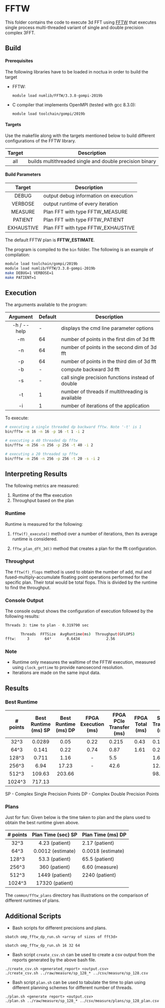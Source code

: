 # FFTW

This folder contains the code to execute 3d FFT using [FFTW](http://www.fftw.org/) that executes single process multi-threaded variant of single and double precision complex 3FFT.

## Build

#### Prerequisites

The following libraries have to be loaded in noctua in order to build the target

- FFTW:
  
   `module load numlib/FFTW/3.3.8-gompi-2019b`

- C compiler that implements OpenMPI (tested with gcc 8.3.0):

    `module load toolchain/gompi/2019b`

#### Targets

Use the makefile along with the targets mentioned below to build different configurations of the FFTW library.

| Target | Description                            |
|:------:|----------------------------------------|
|   all  | builds multithreaded single and double precision binary                      |

#### Build Parameters

| Target    | Description                            |
|:---------:|----------------------------------------|
| DEBUG     | output debug information on execution  |
| VERBOSE   | output runtime of every iteration      |
| MEASURE   | Plan FFT with type FFTW_MEASURE        |
| PATIENT   | Plan FFT with type FFTW_PATIENT        |
| EXHAUSTIVE| Plan FFT with type FFTW_EXHAUSTIVE     |

The default FFTW plan is **FFTW_ESTIMATE**.

The program is compiled to the `bin` folder. The following is an example of compilation:

```bash
module load toolchain/gompi/2019b
module load numlib/FFTW/3.3.8-gompi-2019b
make DEBUG=1 VERBOSE=1
make PATIENT=1
```

## Execution

The arguments available to the program:

|   Argument  | Default | Description                                      |
|:-----------:|---------|--------------------------------------------------|
| -h / --help | -       | displays the cmd line parameter options          |
|      -m     | 64      | number of points in the first dim of 3d fft      |
|      -n     | 64      | number of points in the second dim of 3d fft     |
|      -p     | 64      | number of points in the third dim of 3d fft      |
|      -b     | -       | compute backward 3d fft                          |
|      -s     | -       | call single precision functions instead of double|
|      -t     | 1       | number of threads if multithreading is available |
|      -i     | 1       | number of iterations of the application          |

To execute:

```bash
# executing a single threaded dp backward fftw. Note '-t' is 1
bin/fftw -m 16 -n 16 -p 16 -t 1 -i 2

# executing a 40 threaded dp fftw
bin/fftw -m 256 -n 256 -p 256 -t 40 -i 2

# executing a 20 threaded sp fftw
bin/fftw -m 256 -n 256 -p 256 -t 20 -s -i 2
```

## Interpreting Results

The following metrics are measured:

1. Runtime of the fftw execution
2. Throughput based on the plan

### Runtime

Runtime is measured for the following:

1. `fftw(f)_execute()` method over a number of iterations, then its average runtime is considered.

2. `fftw_plan_dft_3d()` method that creates a plan for the fft configuration.

### Throughput

The `fftw(f)_flops` method is used to obtain the number of add, mul and fused-multiply-accumulate floating point operations performed for the specific plan. Their total would be total flops. This is divided by the runtime to find the throughput.

### Console Output

The console output shows the configuration of execution followed by the following results:

```bash
Threads 3: time to plan - 0.319790 sec

       Threads  FFTSize  AvgRuntime(ms)  Throughput(GFLOPS)  
fftw:     3       64³       0.6434            2.56 
```

### Note

- Runtime only measures the walltime of the FFTW execution, measured using `clock_gettime` to provide nanosecond resolution.
- Iterations are made on the same input data. 

## Results

### Best Runtime

| # points | Best Runtime (ms) SP | Best Runtime (ms) DP | FPGA Execution (ms) | FPGA PCIe Transfer (ms) | FPGA Total (ms) | SVM Transfer (ms) |
|:--------:|:--------------------:|:--------------------:|:-------------------:|-------------------------|-----------------|-------------------|
| 32^3 | 0.0289 | 0.05 | 0.22 | 0.215 | 0.43 | 0.110 |
| 64^3 | 0.141 | 0.22 | 0.74 | 0.87 | 1.61 | 0.227 |
| 128^3 | 0.711 | 1.16 | - | 5.5 |  | 1.60 |
| 256^3 | 6.94 | 17.23 | - | 42.6 |  | 12.62 |
| 512^3 | 109.63 | 203.66 |  |  |  | 98.71 |
| 1024^3 | 717.13 |  |  |  |  | |

SP - Complex Single Precision Points
DP - Complex Double Precision Points

### Plans

Just for fun: Given below is the time taken to plan and the plans used to obtain the best runtime given above.

| # points | Plan Time (sec) SP | Plan Time (ms) DP |
|:--------:|:------------------:|-------------------|
| 32^3     | 4.23 (patient)     | 2.17 (patient)    |
| 64^3     | 0.0012 (estimate)  | 0.0018 (estimate) |
| 128^3    | 53.3 (patient)     | 65.5 (patient)    |
| 256^3    | 360 (patient)      | 6.60 (measure)    |
| 512^3    | 1449 (patient)     | 2240 (patient)    |
| 1024^3    | 17320 (patient)     |    |

The `common/fftw_plans` directory has illustrations on the comparison of different runtimes of plans.

## Additional Scripts

- Bash scripts for different precisions and plans.

```
sbatch omp_fftw_dp_run.sh <array of sizes of fft3d>

sbatch omp_fftw_dp_run.sh 16 32 64
```

- Bash script `create_csv.sh` can be used to create a csv output from the reports generated by the above bash file.

```
./create_csv.sh <generated_report> <output.csv>
./create_csv.sh ../raw/measure/sp_128_* ../csv/measure/sp_128.csv
```

- Bash script `plan.sh` can be used to tabulate the time to plan using different planning schemes for different number of threads.

```
./plan.sh <generate report> <output.csv>
./plan.sh ../raw/measure/sp_128_* ../csv/measure/plans/sp_128_plan.csv
```
